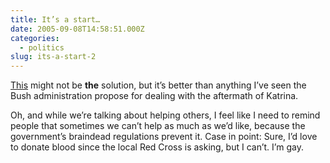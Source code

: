 ```yaml
---
title: It’s a start…
date: 2005-09-08T14:58:51.000Z
categories:
  - politics
slug: its-a-start-2
---
```

[This][1]  might not be **the** solution, but it’s better than anything I’ve seen the Bush administration propose for dealing with the aftermath of Katrina.

Oh, and while we’re talking about helping others, I feel like I need to remind people that sometimes we can’t help as much as we’d like, because the government’s braindead regulations prevent it. Case in point: Sure, I’d love to donate blood since the local Red Cross is asking, but I can’t. I’m gay.



 [1]: http://selltheranch.com/
